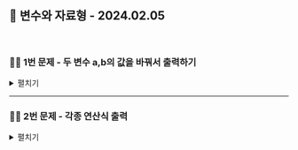 ## 📘 변수와 자료형 - 2024.02.05

<br>

### 👨‍💻 1번 문제 - 두 변수 a,b의 값을 바꿔서 출력하기

<details>
<summary>펼치기</summary>

<br>

### 풀이

```js
let a = 1
let b = 2;
console.log(a, b)

a = a ^ b // 0001 XOR 0010 = 0011 (값 : 3)
b = a ^ b // 0011 XOR 0010 = 0001 (값 : 1)
a = a ^ b// 0011 XOR 0001 = 0010 (값 : 2)
console.log(a, b)
```

<br>

### 풀이 방법

- XOR 비트 연산은 두 비트가 다르면 1, 같으면 0을 반환합니다.
- 위 연산을 하나씩 풀어보면,
- `a = a ^ b` = 0001, 0010 을 비트연산하면 0011이 되어 처음 a = a ^ b의 값은 3(0011) 이 됩니다.
- `b = a ^ b` = 0010, 0011 을 비트연산하면 0001로 b의 값은 1이 됩니다.
- `a = a ^ b` = 0011, 0001 을 비트연산하면 0010으로 다시 2가 됩니다.

</details>

---

### 👨‍💻 2번 문제 - 각종 연산식 출력

<details>
<summary>펼치기</summary>

<br>

### 풀이

```js
console.log('========== 산술 연산자 ==========')
console.log(`20 + 30 = ${20 + 30}`)
console.log(`"20" + "30" = ${"20" + "30"}`)
console.log(`"Hello + "" + 2021 = ${"Hello" + "" + 2021}`)
console.log(`1 + 2 * 3 = ${1 + 2 * 3}`)
console.log(`(1 + 3) ** 2 = ${(1 + 3) ** 2}`)
console.log(`1 / 0 = ${1 / 0}`)
console.log(`6 % 2 = ${6 % 2}`)
console.log(`7.5 % 2 = ${7.5 % 2}`)

console.log('\n')

console.log('========== 동등성 & 동일성 ==========')
console.log(`5 == 5 = ${5 == 5}`)
console.log(`5 === 5 = ${5 === 5}`)
console.log(`5 == "5" = ${5 == "5"}`)
console.log(`5 === "5" = ${5 === "5"}`)

console.log('\n')

console.log('========== 논리 연산자 (Boolean) ==========')
console.log(`5 != 5.0 = ${5 != 5.0}`)
console.log(`5 !== 5.0 = ${5 !== 5.0}`)
console.log(`"true" === true = ${"true" === true}`)
console.log(`5 <= 5.0 = ${5 <= 5.0}`)
console.log(`5 >= 5 = ${5 >= 5}`)
console.log(`true || true = ${true || true}`)
console.log(`true || false = ${true || false}`)
console.log(`true && true = ${true && true}`)
console.log(`true && false = ${true && false}`)
console.log(`!true = ${!true}`)
console.log(`!false = ${!false}`)
```

<br>

### 출력값

```text
========== 산술 연산자 ==========
20 + 30 = 50
"20" + "30" = 2030
"Hello + "" + 2021 = Hello2021
1 + 2 * 3 = 7
(1 + 3) ** 2 = 16
1 / 0 = Infinity
6 % 2 = 0
7.5 % 2 = 1.5


========== 동등성 & 동일성 ==========
5 == 5 = true
5 === 5 = true
5 == "5" = true
5 === "5" = false


========== 논리 연산자 (Boolean) ==========
5 != 5.0 = false
5 !== 5.0 = false
"true" === true = false
5 <= 5.0 = true
5 >= 5 = true
true || true = true
true || false = true
true && true = true
true && false = false
!true = false
!false = true
```

<br>

> **동등성 & 동일성 이란?**

**== 연산 (동등성)**

- 연산은 단순히 피연산자의 **값**이 같은지만 확인합니다.
- 만약 타입이 다른 5 와 "5"를 연산하면 두 연산자를 내부적으로 같은 Type으로 변환 후 비교를 수행합니다.
- 그래서 5 == "5"는 내부적으로 문자열 5를 숫자 5로 타입 변환을 수행하기 때문에 5 == 5 같은 값에 대해 True가 나오게 됩니다.
 
<br>

**=== 연산 (동일성)**
- 이 연산은 피연산자의 값과 Type이 모두 같은지 엄격하게 비교하고, 타입이 다르면 False를 반환하며, 내부적으로 타입 변환을 하지 않습니다.
- 그래서 5 === "5" 는 타입이 string과 number로 다르기 때문에 False가 반환됩니다.

</details>